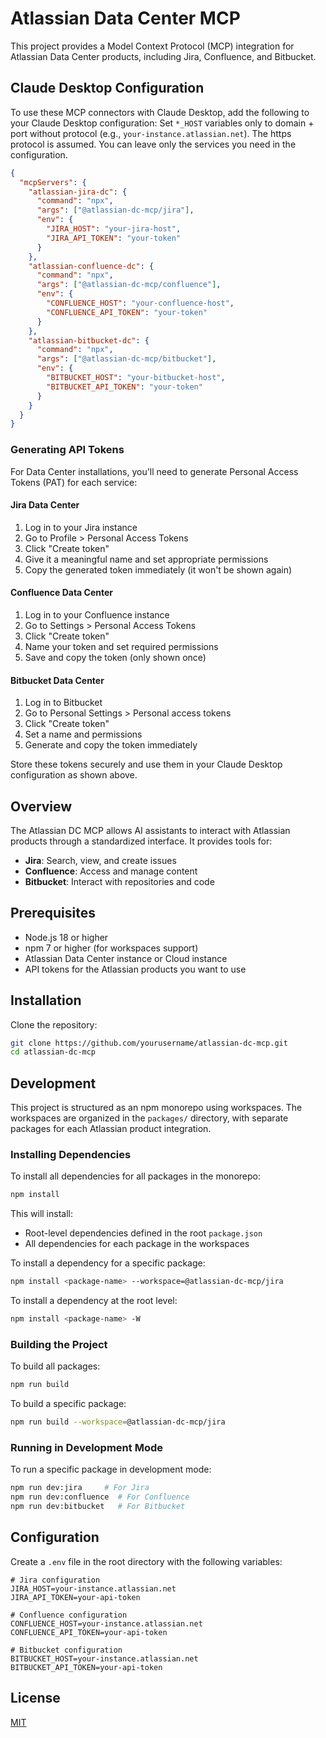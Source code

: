 # Atlassian Data Center MCP

This project provides a Model Context Protocol (MCP) integration for Atlassian Data Center products, including Jira, Confluence, and Bitbucket.

## Claude Desktop Configuration

To use these MCP connectors with Claude Desktop, add the following to your Claude Desktop configuration:
Set `*_HOST` variables only to domain + port without protocol (e.g., `your-instance.atlassian.net`). The https protocol is assumed.
You can leave only the services you need in the configuration.

```json
{
  "mcpServers": {
    "atlassian-jira-dc": {
      "command": "npx",
      "args": ["@atlassian-dc-mcp/jira"],
      "env": {
        "JIRA_HOST": "your-jira-host",
        "JIRA_API_TOKEN": "your-token"
      }
    },
    "atlassian-confluence-dc": {
      "command": "npx",
      "args": ["@atlassian-dc-mcp/confluence"],
      "env": {
        "CONFLUENCE_HOST": "your-confluence-host",
        "CONFLUENCE_API_TOKEN": "your-token"
      }
    },
    "atlassian-bitbucket-dc": {
      "command": "npx",
      "args": ["@atlassian-dc-mcp/bitbucket"],
      "env": {
        "BITBUCKET_HOST": "your-bitbucket-host",
        "BITBUCKET_API_TOKEN": "your-token"
      }
    }
  }
}
```

### Generating API Tokens

For Data Center installations, you'll need to generate Personal Access Tokens (PAT) for each service:

#### Jira Data Center
1. Log in to your Jira instance
2. Go to Profile > Personal Access Tokens
3. Click "Create token"
4. Give it a meaningful name and set appropriate permissions
5. Copy the generated token immediately (it won't be shown again)

#### Confluence Data Center
1. Log in to your Confluence instance
2. Go to Settings > Personal Access Tokens
3. Click "Create token"
4. Name your token and set required permissions
5. Save and copy the token (only shown once)

#### Bitbucket Data Center
1. Log in to Bitbucket
2. Go to Personal Settings > Personal access tokens
3. Click "Create token"
4. Set a name and permissions
5. Generate and copy the token immediately

Store these tokens securely and use them in your Claude Desktop configuration as shown above.

## Overview

The Atlassian DC MCP allows AI assistants to interact with Atlassian products through a standardized interface. It provides tools for:

- **Jira**: Search, view, and create issues
- **Confluence**: Access and manage content
- **Bitbucket**: Interact with repositories and code

## Prerequisites

- Node.js 18 or higher
- npm 7 or higher (for workspaces support)
- Atlassian Data Center instance or Cloud instance
- API tokens for the Atlassian products you want to use

## Installation

Clone the repository:

```bash
git clone https://github.com/yourusername/atlassian-dc-mcp.git
cd atlassian-dc-mcp
```

## Development

This project is structured as an npm monorepo using workspaces. The workspaces are organized in the `packages/` directory, with separate packages for each Atlassian product integration.

### Installing Dependencies

To install all dependencies for all packages in the monorepo:

```bash
npm install
```

This will install:
- Root-level dependencies defined in the root `package.json`
- All dependencies for each package in the workspaces

To install a dependency for a specific package:

```bash
npm install <package-name> --workspace=@atlassian-dc-mcp/jira
```

To install a dependency at the root level:

```bash
npm install <package-name> -W
```

### Building the Project

To build all packages:

```bash
npm run build
```

To build a specific package:

```bash
npm run build --workspace=@atlassian-dc-mcp/jira
```

### Running in Development Mode

To run a specific package in development mode:

```bash
npm run dev:jira     # For Jira
npm run dev:confluence  # For Confluence
npm run dev:bitbucket   # For Bitbucket
```

## Configuration

Create a `.env` file in the root directory with the following variables:

```
# Jira configuration
JIRA_HOST=your-instance.atlassian.net
JIRA_API_TOKEN=your-api-token

# Confluence configuration
CONFLUENCE_HOST=your-instance.atlassian.net
CONFLUENCE_API_TOKEN=your-api-token

# Bitbucket configuration
BITBUCKET_HOST=your-instance.atlassian.net
BITBUCKET_API_TOKEN=your-api-token
```

## License

[MIT](LICENSE)
